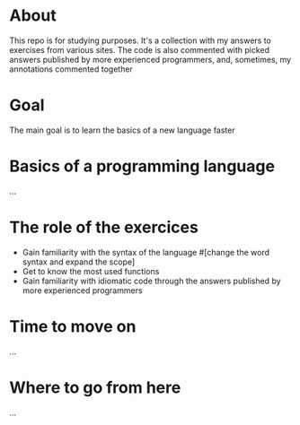 # **About**
This repo is for studying purposes. It's a collection with my answers to exercises from various sites. The code is also commented with picked answers published by more experienced programmers, and, sometimes, my annotations commented together 

# **Goal**
The main goal is to learn the basics of a new language faster

# **Basics of a programming language**
...
# **The role of the exercices**
- Gain familiarity with the syntax of the language #[change the word syntax and expand the scope] 
- Get to know the most used functions
- Gain familiarity with idiomatic code through the answers published by more experienced programmers

# **Time to move on**
...

# **Where to go from here**
...
